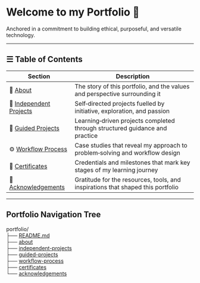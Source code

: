 # Welcome to my Portfolio 📂

Anchored in a commitment to building ethical, purposeful, and versatile technology.  

---

## ☰ Table of Contents

| Section | Description |
|---------|-------------|
| 📖 [About](https://github.com/musman-uk/portfolio/blob/main/about/README.md) | The story of this portfolio, and the values and perspective surrounding it |
| 🎨 [Independent Projects](https://github.com/musman-uk/portfolio/blob/main/independent-projects/README.md) | Self‑directed projects fuelled by initiative, exploration, and passion |
| 📘 [Guided Projects](https://github.com/musman-uk/portfolio/blob/main/guided-projects/README.md) | Learning‑driven projects completed through structured guidance and practice |
| ⚙️ [Workflow Process](https://github.com/musman-uk/portfolio/blob/main/workflow-process/README.md) | Case studies that reveal my approach to problem‑solving and workflow design |
| 📜 [Certificates](https://github.com/musman-uk/portfolio/blob/main/certificates/README.md) | Credentials and milestones that mark key stages of my learning journey |
| 🤝 [Acknowledgements](https://github.com/musman-uk/portfolio/blob/main/acknowledgements/README.md) | Gratitude for the resources, tools, and inspirations that shaped this portfolio |





---

##  Portfolio Navigation Tree


portfolio/  
├── [README.md](https://github.com/musman-uk/portfolio/blob/main/README.md)  
├── [about](https://github.com/musman-uk/portfolio/blob/main/about/README.md)  
├── [independent-projects](https://github.com/musman-uk/portfolio/blob/main/independent-projects/README.md)  
├── [guided-projects](https://github.com/musman-uk/portfolio/blob/main/guided-projects/README.md)  
├── [workflow-process](https://github.com/musman-uk/portfolio/blob/main/workflow-process/README.md)  
├── [certificates](https://github.com/musman-uk/portfolio/blob/main/certificates/README.md)  
└── [acknowledgements](https://github.com/musman-uk/portfolio/blob/main/acknowledgements/README.md)  

